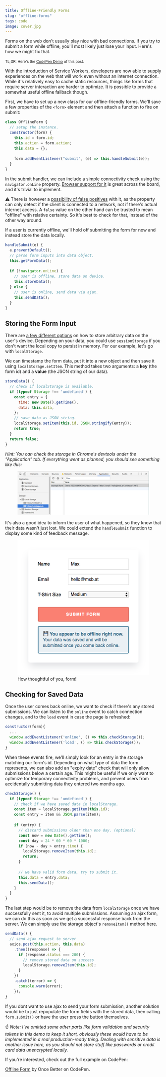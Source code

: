 ```yaml
---
title: Offline-Friendly Forms
slug: "offline-forms"
tags: code
image: cover.jpg
---
```


<p class="lead">Forms on the web don't usually play nice with bad connections. If you try to submit a form while offline, you'll most likely just lose your input. Here's how we might fix that.</p>

<small>TL;DR: Here's the <a href="https://codepen.io/mxbck/pen/ayYGGO/" target="_blank">CodePen Demo</a> of this post.</small>

With the introduction of Service Workers, developers are now able to supply experiences on the web that will work even without an internet connection. While it's relatively easy to cache static resources, things like forms that require server interaction are harder to optimize. It is possible to provide a somewhat useful offline fallback though.

First, we have to set up a new class for our offline-friendly forms. We'll save a few properties of the `<form>` element and then attach a function to fire on submit:

```js
class OfflineForm {
  // setup the instance.
  constructor(form) {
    this.id = form.id;
    this.action = form.action;
    this.data = {};

    form.addEventListener("submit", (e) => this.handleSubmit(e));
  }
}
```

In the submit handler, we can include a simple connectivity check using the `navigator.onLine` property. [Browser support for it](http://caniuse.com/online-status/embed/) is great across the board, and it's trivial to implement.

⚠️ There is however a [possibility of false positives](https://developer.mozilla.org/en-US/docs/Web/API/NavigatorOnLine/onLine) with it, as the property can only detect if the client is connected to a network, not if there's actual internet access. A `false` value on the other hand can be trusted to mean "offline" with relative certainty. So it's best to check for that, instead of the other way around.

If a user is currently offline, we'll hold off submitting the form for now and instead store the data locally.

```js
handleSubmit(e) {
  e.preventDefault();
  // parse form inputs into data object.
  this.getFormData();

  if (!navigator.onLine) {
    // user is offline, store data on device.
    this.storeData();
  } else {
    // user is online, send data via ajax.
    this.sendData();
  }
}
```

## Storing the Form Input

There are [a few different options](https://developer.mozilla.org/en-US/docs/Web/API/Storage) on how to store arbitrary data on the user's device. Depending on your data, you could use `sessionStorage` if you don't want the local copy to persist in memory. For our example, let's go with `localStorage`.

We can timestamp the form data, put it into a new object and then save it using `localStorage.setItem`. This method takes two arguments: a **key** (the form id) and a **value** (the JSON string of our data).

```js
storeData() {
  // check if localStorage is available.
  if (typeof Storage !== 'undefined') {
    const entry = {
      time: new Date().getTime(),
      data: this.data,
    };
    // save data as JSON string.
    localStorage.setItem(this.id, JSON.stringify(entry));
    return true;
  }
  return false;
}
```

_Hint: You can check the storage in Chrome's devtools under the "Application" tab. If everything went as planned, you should see something like this:_

<figure class="extend">
  <img src="devtools.png" alt="chrome devtools showing the localstorage contents" />
</figure>

It's also a good idea to inform the user of what happened, so they know that their data wasn't just lost.
We could extend the `handleSubmit` function to display some kind of feedback message.

<figure>
  <img src="message.png" alt="feedback message explaining the offline state" />
  <figcaption>How thoughtful of you, form!</figcaption>
</figure>

## Checking for Saved Data

Once the user comes back online, we want to check if there's any stored submissions. We can listen to the `online` event to catch connection changes, and to the `load` event in case the page is refreshed:

```js
constructor(form){
  ...
  window.addEventListener('online', () => this.checkStorage());
  window.addEventListener('load', () => this.checkStorage());
}
```

When these events fire, we'll simply look for an entry in the storage matching our form's id. Depending on what type of data the form represents, we can also add an "expiry date" check that will only allow submissions below a certain age. This might be useful if we only want to optimize for temporary connectivity problems, and prevent users from accidentally submitting data they entered two months ago.

```js
checkStorage() {
  if (typeof Storage !== 'undefined') {
    // check if we have saved data in localStorage.
    const item = localStorage.getItem(this.id);
    const entry = item && JSON.parse(item);

    if (entry) {
      // discard submissions older than one day. (optional)
      const now = new Date().getTime();
      const day = 24 * 60 * 60 * 1000;
      if (now - day > entry.time) {
        localStorage.removeItem(this.id);
        return;
      }

      // we have valid form data, try to submit it.
      this.data = entry.data;
      this.sendData();
    }
  }
}
```

The last step would be to remove the data from `localStorage` once we have successfully sent it, to avoid multiple submissions. Assuming an ajax form, we can do this as soon as we get a successful response back from the server. We can simply use the storage object's `removeItem()` method here.

```js
sendData() {
  // send ajax request to server
  axios.post(this.action, this.data)
    .then((response) => {
      if (response.status === 200) {
        // remove stored data on success
        localStorage.removeItem(this.id);
      }
    })
    .catch((error) => {
      console.warn(error);
    });
}
```

If you dont want to use ajax to send your form submission, another solution would be to just repopulate the form fields with the stored data, then calling `form.submit()` or have the user press the button themselves.

☝️ _Note: I've omitted some other parts like form validation and security tokens in this demo to keep it short, obviously these would have to be implemented in a real production-ready thing. Dealing with sensitive data is another issue here, as you should not store stuff like passwords or credit card data unencrypted locally._

If you're interested, check out the full example on CodePen:

<div class="extend" id="codepen-demo">
  <p data-height="450" data-theme-id="dark" data-slug-hash="ayYGGO" data-default-tab="js,result" data-user="mxbck" data-embed-version="2" data-pen-title="Offline Form" class="codepen"><a href="https://codepen.io/mxbck/pen/ayYGGO/">Offline Form</a> by Once Better on CodePen.</p>
  <script async src="https://production-assets.codepen.io/assets/embed/ei.js"></script>
</div>

